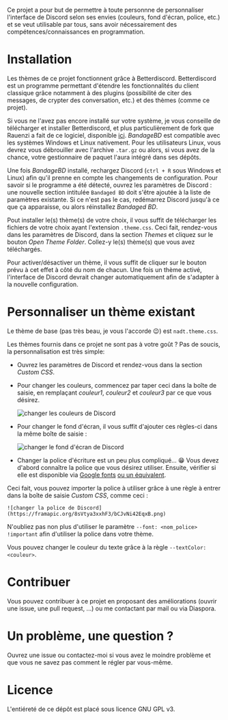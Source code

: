 Ce projet a pour but de permettre à toute personnne de personnaliser l'interface de Discord selon ses envies (couleurs, fond d'écran, police, etc.) et se veut utilisable par tous, sans avoir nécessairement des compétences/connaissances en programmation.

# Installation

Les thèmes de ce projet fonctionnent grâce à Betterdiscord. Betterdiscord est un programme permettant d'étendre les fonctionnalités du client classique grâce notamment à des plugins (possibilité de citer des messages, de crypter des conversation, etc.) et des thèmes (comme ce projet).

Si vous ne l'avez pas encore installé sur votre système, je vous conseille de télécharger et installer Betterdiscord, et plus particulièrement de fork que Rauenzi a fait de ce logiciel, disponible [ici](https://github.com/rauenzi/BetterDiscordApp/releases). _BandageBD_ est compatible avec les systèmes Windows et Linux nativement. Pour les utilisateurs Linux, vous devrez vous débrouiller avec l'archive `.tar.gz` ou alors, si vous avez de la chance, votre gestionnaire de paquet l'aura intégré dans ses dépôts.

Une fois _BandageBD_ installé, rechargez Discord (`ctrl + R` sous Windows et Linux) afin qu'il prenne en compte les changements de configuration. Pour savoir si le programme a été détecté, ouvrez les paramètres de Discord : une nouvelle section intitulée `Bandaged BD` doit s'être ajoutée à la liste de paramètres existante. Si ce n'est pas le cas, redémarrez Discord jusqu'à ce que ça apparaisse, ou alors réinstallez _Bandaged BD_.

Pout installer le(s) thème(s) de votre choix, il vous suffit de télécharger les fichiers de votre choix ayant l'extension `.theme.css`. Ceci fait, rendez-vous dans les paramètres de Discord, dans la section _Themes_ et cliquez sur le bouton _Open Theme Folder_. Collez-y le(s) thème(s) que vous avez téléchargés.

Pour activer/désactiver un thème, il vous suffit de cliquer sur le bouton prévu à cet effet à côté du nom de chacun. Une fois un thème activé, l'interface de Discord devrait changer automatiquement afin de s'adapter à la nouvelle configuration.

# Personnaliser un thème existant

Le thème de base (pas très beau, je vous l'accorde 😉) est `nadt.theme.css`.

Les thèmes fournis dans ce projet ne sont pas à votre goût ? Pas de soucis, la personnalisation est très simple:

- Ouvrez les paramètres de Discord et rendez-vous dans la section _Custom CSS_.
- Pour changer les couleurs, commencez par taper ceci dans la boîte de saisie, en remplaçant _couleur1_, _couleur2_ et _couleur3_ par ce que vous désirez.

    ![changer les couleurs de Discord](https://framapic.org/V2lfjDN5nHH5/ytHmpDrFxAZP.png)

- Pour changer le fond d'écran, il vous suffit d'ajouter ces règles-ci dans la même boîte de saisie :

    ![changer le fond d'écran de Discord](https://framapic.org/YoO6zOI5vZn4/ZQh4LmjGm1hH.png)

- Changer la police d'écriture est un peu plus compliqué... 😁 Vous devez d'abord connaître la police que vous désirez utiliser. Ensuite, vérifier si elle est disponible via [Google fonts](https://fonts.google.com) [ou un équivalent](https://alternativeto.net/software/google-web-fonts/).

Ceci fait, vous pouvez importer la police à utiliser grâce à une règle à entrer  dans la boîte de saisie _Custom CSS_, comme ceci :

    ![changer la police de Discord](https://framapic.org/8sVtya3xxhF3/bCJvNi42EqxB.png)

N'oubliez pas non plus d'utiliser le paramètre `--font: <nom_police> !important` afin d'utiliser la police dans votre thème.

Vous pouvez changer le couleur du texte grâce à la règle `--textColor: <couleur>`.

# Contribuer

Vous pouvez contribuer à ce projet en proposant des améliorations (ouvrir une issue, une pull request, ...) ou me contactant par mail ou via Diaspora.

# Un problème, une question ?

Ouvrez une issue ou contactez-moi si vous avez le moindre problème et que vous ne savez pas comment le régler par vous-même.

# Licence

L'entiéreté de ce dépôt est placé sous licence GNU GPL v3.


